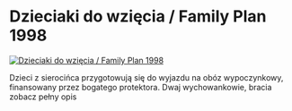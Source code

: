Dzieciaki do wzięcia / Family Plan 1998 
=============
[![Dzieciaki do wzięcia / Family Plan 1998 ](http://vidos.pl/images/player.gif)](http://vidos.pl/dzieciaki-do-wziecia-family-plan-1998)

 Dzieci z sierocińca przygotowują się do wyjazdu na obóz wypoczynkowy, finansowany przez bogatego protektora. Dwaj wychowankowie, bracia zobacz pełny opis
